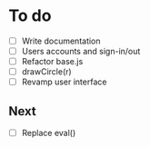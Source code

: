 # To do
- [ ] Write documentation
- [ ] Users accounts and sign-in/out
- [ ] Refactor base.js
- [ ] drawCircle(r)
- [ ] Revamp user interface

## Next
- [ ] Replace eval()

